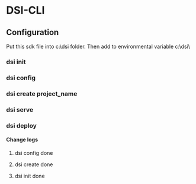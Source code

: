 # DSI-CLI 

## Configuration 
Put this sdk file into c:\dsi folder. Then add to environmental variable c:\dsi\ 

### dsi init 

### dsi config 

### dsi create project_name 

### dsi serve

### dsi deploy


#### Change logs

1. dsi config done 

2. dsi create done 

3. dsi init done

